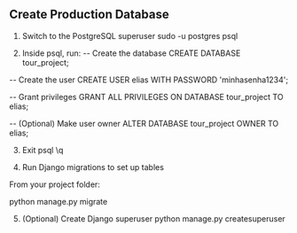 ## Create Production Database
1. Switch to the PostgreSQL superuser
sudo -u postgres psql

2. Inside psql, run:
-- Create the database
CREATE DATABASE tour_project;

-- Create the user
CREATE USER elias WITH PASSWORD 'minhasenha1234';

-- Grant privileges
GRANT ALL PRIVILEGES ON DATABASE tour_project TO elias;

-- (Optional) Make user owner
ALTER DATABASE tour_project OWNER TO elias;

3. Exit psql
\q

4. Run Django migrations to set up tables

From your project folder:

python manage.py migrate

5. (Optional) Create Django superuser
python manage.py createsuperuser
